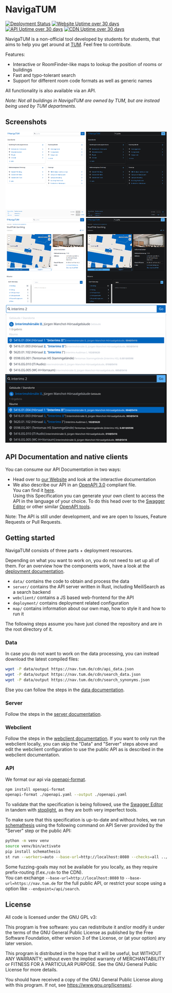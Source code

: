 # NavigaTUM

[![Deployment Status](https://argocd.frank.elsinga.de/api/badge?name=navigatum-prod)](https://argocd.frank.elsinga.de/applications/navigatum-prod)
[![Website Uptime over 30 days](https://img.shields.io/uptimerobot/ratio/m791520694-3a5056fab92b80370cbc4c1d?label=Website%20Uptime/30d)](https://stats.uptimerobot.com/xBGmxHLMYg)
[![API Uptime over 30 days](https://img.shields.io/uptimerobot/ratio/m791522180-717477e7e0d458d047022d4a?label=API%20Uptime/30d)](https://stats.uptimerobot.com/xBGmxHLMYg)
[![CDN Uptime over 30 days](https://img.shields.io/uptimerobot/ratio/m791522182-e08c84d38117fa5d1477fe1d?label=CDN%20Uptime/30d)](https://stats.uptimerobot.com/xBGmxHLMYg)

NavigaTUM is a non-official tool developed by students for students, that aims to help you get around at [TUM](https://tum.de). Feel free to contribute.

Features:

- Interactive or RoomFinder-like maps to lookup the position of rooms or buildings
- Fast and typo-tolerant search
- Support for different room code formats as well as generic names

All functionality is also available via an API.

_Note: Not all buildings in NavigaTUM are owned by TUM, but are instead being used by TUM departments._

## Screenshots

<img alt="Screenshot of the main-index of the website" src="./resources/website-screenshots/main-index_light.png#gh-light-mode-only" width="50%"/><img alt="Screenshot of the main-index of the website" src="./resources/website-screenshots/main-index_dark.png#gh-dark-mode-only" width="50%"/><img alt="Screenshot of a building including an internal map" src="./resources/website-screenshots/building-with-internal-map_light.png#gh-light-mode-only" width="50%"/><img alt="Screenshot of a building including an internal map" src="./resources/website-screenshots/building-with-internal-map_dark.png#gh-dark-mode-only" width="50%"/><img alt="Screenshot of the search-page" src="./resources/website-screenshots/example-search_light.png#gh-light-mode-only" width="100%"/><img alt="Screenshot of the search-page" src="./resources/website-screenshots/example-search_dark.png#gh-dark-mode-only" width="100%"/>

## API Documentation and native clients

You can consume our API Documentation in two ways:

- Head over to [our Website](https://nav.tum.de/api) and look at the interactive documentation
- We also describe our API in an [OpenAPI 3.0](https://de.wikipedia.org/wiki/OpenAPI) compliant file.  
  You can find it [here](./openapi.yaml).  
  Using this Specification you can generate your own client to access the API in the language of your choice.
  To do this head over to the [Swagger Editor](https://editor.swagger.io/?url=https://raw.githubusercontent.com/TUM-Dev/navigatum/main/openapi.yaml) or other similar [OpenAPI tools](https://openapi.tools/).

Note: The API is still under development, and we are open to Issues, Feature Requests or Pull Requests.

## Getting started

NavigaTUM consists of three parts + deployment resources.

Depending on what you want to work on, you do not need to set up all of them.
For an overview how the components work, have a look at the
[deployment documentation](deployment/README.md).

- `data/` contains the code to obtain and process the data
- `server/` contains the API server written in Rust, including MeiliSearch as a search backend
- `webclient/` contains a JS based web-frontend for the API
- `deployment/` contains deployment related configuration
- `map/` contains information about our own map, how to style it and how to run it

The following steps assume you have just cloned the repository and are in the
root directory of it.

### Data

In case you do not want to work on the data processing, you can instead
download the latest compiled files:

```bash
wget -P data/output https://nav.tum.de/cdn/api_data.json
wget -P data/output https://nav.tum.de/cdn/search_data.json
wget -P data/output https://nav.tum.de/cdn/search_synonyms.json
```

Else you can follow the steps in the [data documentation](data/).

### Server

Follow the steps in the [server documentation](server/).

### Webclient

Follow the steps in the [webclient documentation](webclient/).
If you want to only run the webclient locally, you can skip the "Data" and
"Server" steps above and edit the webclient configuration to use the public
API as is described in the webclient documentation.

### API

We format our api via [openapi-format](https://www.npmjs.com/package/openapi-format).

```bash
npm install openapi-format
openapi-format ./openapi.yaml --output ./openapi.yaml
```

To validate that the specification is being followed, use the [Swagger Editor](https://editor.swagger.io/?url=https://raw.githubusercontent.com/TUM-Dev/navigatum/main/openapi.yaml) in tandem with [stoplight](stoplight.io), as they are both very imperfect tools.

To make sure that this specification is up-to-date and without holes, we run [schemathesis](https://github.com/schemathesis/schemathesis) using the following command on API Server provided by the "Server" step or the public API:

```bash
python -m venv venv
source venv/bin/activate
pip install schemathesis
st run --workers=auto --base-url=http://localhost:8080 --checks=all ../openapi.yaml
```

Some fuzzing-goals may not be available for you locally, as they require prefix-routing (f.ex.`/cdn` to the CDN).  
You can exchange `--base-url=http://localhost:8080` to `--base-url=https://nav.tum.de` for the full public API, or restrict your scope using a option like `--endpoint=/api/search`.

## License

All code is licensed under the GNU GPL v3:

This program is free software: you can redistribute it and/or modify
it under the terms of the GNU General Public License as published by
the Free Software Foundation, either version 3 of the License, or
(at your option) any later version.

This program is distributed in the hope that it will be useful,
but WITHOUT ANY WARRANTY; without even the implied warranty of
MERCHANTABILITY or FITNESS FOR A PARTICULAR PURPOSE. See the
GNU General Public License for more details.

You should have received a copy of the GNU General Public License
along with this program. If not, see <https://www.gnu.org/licenses/>.
